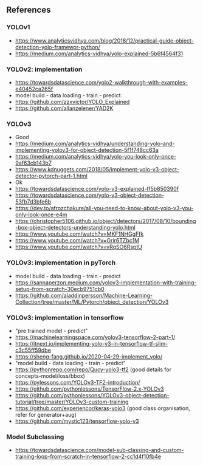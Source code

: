 ## References ##

### YOLOv1
* https://www.analyticsvidhya.com/blog/2018/12/practical-guide-object-detection-yolo-framewor-python/
* https://medium.com/analytics-vidhya/yolo-explained-5b6f4564f31

### YOLOv2: implementation
* https://towardsdatascience.com/yolo2-walkthrough-with-examples-e40452ca265f
* model build - data loading - train - predict
* https://github.com/zzxvictor/YOLO_Explained
* https://github.com/allanzelener/YAD2K

### YOLOv3
* Good
* https://medium.com/analytics-vidhya/understanding-yolo-and-implementing-yolov3-for-object-detection-5f1f748cc63a
* https://medium.com/analytics-vidhya/yolo-you-look-only-once-9af63cb143b7
* https://www.kdnuggets.com/2018/05/implement-yolo-v3-object-detector-pytorch-part-1.html
* Ok
* https://towardsdatascience.com/yolo-v3-explained-ff5b850390f
* https://towardsdatascience.com/yolo-v3-object-detection-53fb7d3bfe6b
* https://dev.to/afrozchakure/all-you-need-to-know-about-yolo-v3-you-only-look-once-e4m
* https://christopher5106.github.io/object/detectors/2017/08/10/bounding-box-object-detectors-understanding-yolo.html
* https://www.youtube.com/watch?v=MKF1NHGgFfk
* https://www.youtube.com/watch?v=Grir6TZbc1M
* https://www.youtube.com/watch?v=vRqSO6RsptU

### YOLOv3: implementation in pyTorch
* model build - data loading - train - predict
* https://sannaperzon.medium.com/yolov3-implementation-with-training-setup-from-scratch-30ecb9751cb0
* https://github.com/aladdinpersson/Machine-Learning-Collection/tree/master/ML/Pytorch/object_detection/YOLOv3

### YOLOv3: implementation in tensorflow
* "pre trained model - predict"
* https://machinelearningspace.com/yolov3-tensorflow-2-part-1/
* https://itnext.io/implementing-yolo-v3-in-tensorflow-tf-slim-c3c55ff59dbe
* https://sheng-fang.github.io/2020-04-29-implement_yolo/ 
* "model build - data loading - train - predict"
* https://pythonrepo.com/repo/Qucy-yolo3-tf2 (good details for concepts-model/loss/bbox)
* https://pylessons.com/YOLOv3-TF2-introduction/
* https://github.com/pythonlessons/TensorFlow-2.x-YOLOv3
* https://github.com/pythonlessons/YOLOv3-object-detection-tutorial/tree/master/YOLOv3-custom-training
* https://github.com/experiencor/keras-yolo3 (good class organisation, refer for generator+aug)
* https://github.com/mystic123/tensorflow-yolo-v3

### Model Subclassing
* https://towardsdatascience.com/model-sub-classing-and-custom-training-loop-from-scratch-in-tensorflow-2-cc1d4f10fb4e